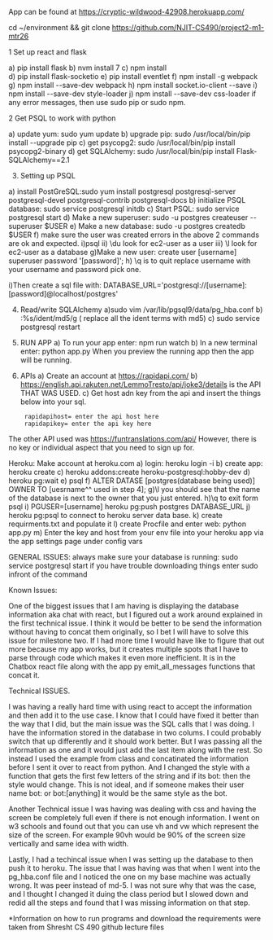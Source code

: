 App can be found at https://cryptic-wildwood-42908.herokuapp.com/ 

cd ~/environment && git clone https://github.com/NJIT-CS490/project2-m1-mtr26

1 Set up react and flask

a) pip install flask
b) nvm install 7 
c) npm install  
d) pip install flask-socketio
e) pip install eventlet
f) npm install -g webpack
g) npm install --save-dev webpack
h) npm install socket.io-client --save
i) npm install --save-dev style-loader 
j) npm install --save-dev css-loader 
	if any error messages, then use sudo pip or sudo npm. 

2 Get PSQL to work with python 

a) update yum: sudo yum update
b) upgrade pip: sudo /usr/local/bin/pip install --upgrade pip
c) get psycopg2: sudo /usr/local/bin/pip install psycopg2-binary
d) get SQLAlchemy: sudo /usr/local/bin/pip install Flask-SQLAlchemy==2.1

3) Setting up PSQL

a) install PostGreSQL:sudo yum install postgresql postgresql-server postgresql-devel postgresql-contrib postgresql-docs
b) initialize PSQL database: sudo service postgresql initdb 
c) Start PSQL: sudo service postgresql start
d) Make a new superuser: sudo -u postgres createuser --superuser $USER
e) Make a new database: sudo -u postgres createdb $USER
f) make sure the user was created errors in the above 2 commands are ok and expected. 
 	i)psql
	ii) \du look for ec2-user as a user
	iii) \l look for ec2-user as a database
g)Make a new user: create user [username] superuser password '[password]'; 
h) \q is to quit
replace username with your username and password pick one. 

i)Then create a sql file with: DATABASE_URL='postgresql://[username]:[password]@localhost/postgres'
	
4) Read/write SQLAlchemy
a)sudo vim /var/lib/pgsql9/data/pg_hba.conf
b) :%s/ident/md5/g ( replace all the ident terms with md5)
c) sudo service postgresql restart

5) RUN APP
a) To run your app enter: npm run watch
b) In a new terminal enter: python app.py
	When you preview the running app then the app will be running.

6) APIs
a) Create an account at https://rapidapi.com/ 
b) https://english.api.rakuten.net/LemmoTresto/api/joke3/details is the API THAT WAS USED. c) Get host adn key from the api and insert the things below into your sql. 

        rapidapihost= enter the api host here 
        rapidapikey= enter the api key here

The other API used was
https://funtranslations.com/api/ 
However, there is no key or individual aspect that you need to sign up for. 


Heroku: 
Make account at heroku.com
a) login: heroku login -i
b) create app: heroku create
c) heroku addons:create heroku-postgresql:hobby-dev
d) heroku pg:wait
e) psql
f) ALTER DATASE [postgres(database being used)] OWNER TO [uesrname^^ used in step 4];
g)\l you should see that the name of the database is next to the owner that you just entered. 
h)\q to exit form psql
i) PGUSER=[username] heroku pg:push postgres DATABASE_URL
j) heroku pg:psql to connect to heroku server data base.
k) create requirments.txt and populate it
l) create Procfile and enter web: python app.py
m) Enter the key and host from your env file into your heroku app via the app settings page under config vars

GENERAL ISSUES: always make sure your database is running: sudo service postgresql start
if you have trouble downloading things enter sudo infront of the command

Known Issues:

One of the biggest issues that I am having is displaying the database information aka chat with react, but I figured out a work around explained in the first technical issue. I think it would be better to be send the information without having to concat them originally, so I bet I will have to solve this issue for milestone two. If I had more time I would have like to figure that out more because my app works, but it creates multiple spots that I have to parse through code which makes it even more inefficient. It is in the Chatbox react file along with the app py emit_all_messages functions that concat it. 


Technical ISSUES.

I was having a really hard time with using react to accept the information and then add it to the use case. I know that I could have fixed it better than the way that I did, but the main issue was the SQL calls that I was doing. I have the information stored in the database in two colums. I could probably switch that up differently and it should work better. But I was passing all the information as one and it would just add the last item along with the rest. So instead I used the example from class and concatinated the information before I sent it over to react from python. And I changed the style with a function that gets the first few letters of the string and if its bot: then the style would change. This is not ideal, and if someone makes their user name bot: or bot:[anything] it would be the same style as the bot. 

Another Technical issue I was having was dealing with css and having the screen be completely full even if there is not enough information. I went on w3 schools and found out that you can use vh and vw which represent the size of the screen. For example 90vh would be 90% of the screen size vertically and same idea with width. 

Lastly, I had a techincal issue when I was setting up the database to then push it to heroku. The issue that I was having was that when I went into the pg_hba.conf file and I noticed the one on my base machine was actually wrong. It was peer instead of md-5. I was not sure why that was the case, and I thought I changed it duing the class period but I slowed down and redid all the steps and found that I was missing information on that step. 

*Information on how to run programs and download the requirements were taken from Shresht CS 490 github lecture files 
